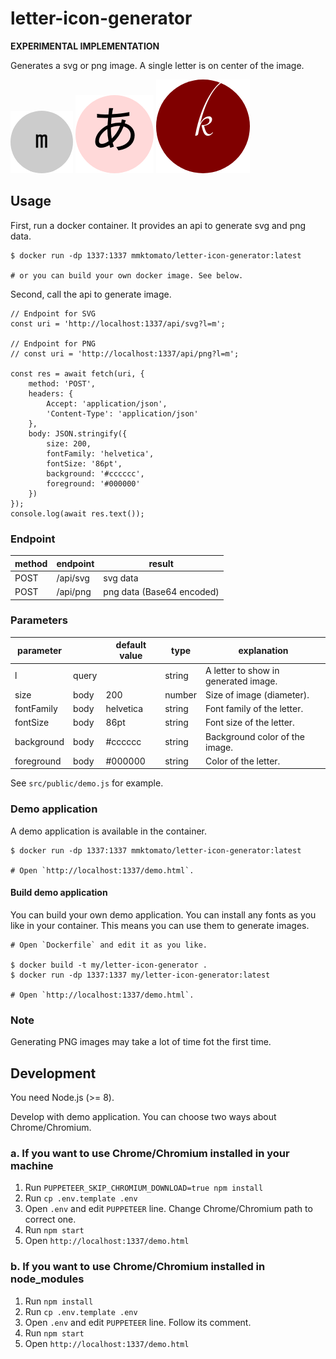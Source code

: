 # letter-icon-generator

**EXPERIMENTAL IMPLEMENTATION**

Generates a svg or png image. A single letter is on center of the image.

![Sample](https://github.com/mmktomato/letter-icon-generator/raw/master/sample/sample.png)
![Sample2](https://github.com/mmktomato/letter-icon-generator/raw/master/sample/sample2.png)
![Sample3](https://github.com/mmktomato/letter-icon-generator/raw/master/sample/sample3.png)

## Usage

First, run a docker container. It provides an api to generate svg and png data.

```
$ docker run -dp 1337:1337 mmktomato/letter-icon-generator:latest

# or you can build your own docker image. See below.
```

Second, call the api to generate image.

```
// Endpoint for SVG
const uri = 'http://localhost:1337/api/svg?l=m';

// Endpoint for PNG
// const uri = 'http://localhost:1337/api/png?l=m';

const res = await fetch(uri, {
    method: 'POST',
    headers: {
        Accept: 'application/json',
        'Content-Type': 'application/json'
    },
    body: JSON.stringify({
        size: 200,
        fontFamily: 'helvetica',
        fontSize: '86pt',
        background: '#cccccc',
        foreground: '#000000'
    })
});
console.log(await res.text());
```

### Endpoint

| method | endpoint | result                    |
| ---    | ---      | ---                       |
| POST   | /api/svg | svg data                  |
| POST   | /api/png | png data (Base64 encoded) |

### Parameters

| parameter  |       | default value | type   | explanation                          |
| ---        | ---   | ---           | ---    | ---                                  |
| l          | query |               | string | A letter to show in generated image. |
| size       | body  | 200           | number | Size of image (diameter).            |
| fontFamily | body  | helvetica     | string | Font family of the letter.           |
| fontSize   | body  | 86pt          | string | Font size of the letter.             |
| background | body  | #cccccc       | string | Background color of the image.       |
| foreground | body  | #000000       | string | Color of the letter.                 |

See `src/public/demo.js` for example.

### Demo application

A demo application is available in the container.

```
$ docker run -dp 1337:1337 mmktomato/letter-icon-generator:latest

# Open `http://localhost:1337/demo.html`.
```

#### Build demo application

You can build your own demo application. You can install any fonts as you like in your container. This means you can use them to generate images.

```
# Open `Dockerfile` and edit it as you like.

$ docker build -t my/letter-icon-generator .
$ docker run -dp 1337:1337 my/letter-icon-generator:latest

# Open `http://localhost:1337/demo.html`.
```

### Note

Generating PNG images may take a lot of time fot the first time.

## Development

You need Node.js (>= 8).

Develop with demo application. You can choose two ways about Chrome/Chromium.

### a. If you want to use Chrome/Chromium installed in your machine

1. Run `PUPPETEER_SKIP_CHROMIUM_DOWNLOAD=true npm install`
1. Run `cp .env.template .env`
1. Open `.env` and edit `PUPPETEER` line. Change Chrome/Chromium path to correct one.
1. Run `npm start`
1. Open `http://localhost:1337/demo.html`

### b. If you want to use Chrome/Chromium installed in node_modules

1. Run `npm install`
1. Run `cp .env.template .env`
1. Open `.env` and edit `PUPPETEER` line. Follow its comment.
1. Run `npm start`
1. Open `http://localhost:1337/demo.html`

